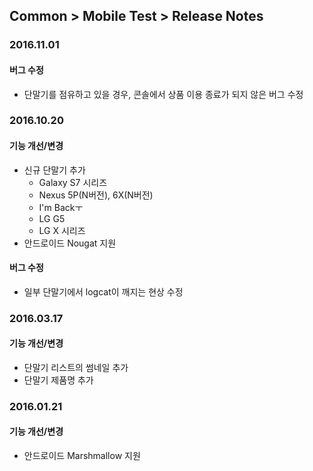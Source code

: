## Common > Mobile Test > Release Notes

### 2016.11.01
#### 버그 수정
* 단말기를 점유하고 있을 경우, 콘솔에서 상품 이용 종료가 되지 않은 버그 수정

### 2016.10.20
#### 기능 개선/변경
* 신규 단말기 추가
    * Galaxy S7 시리즈
    * Nexus 5P(N버전), 6X(N버전)
    * I'm Backㅜ
    * LG G5
    * LG X 시리즈
* 안드로이드 Nougat 지원

#### 버그 수정
* 일부 단말기에서 logcat이 깨지는 현상 수정


### 2016.03.17
#### 기능 개선/변경
* 단말기 리스트의 썸네일 추가
* 단말기 제품명 추가


### 2016.01.21
#### 기능 개선/변경
* 안드로이드 Marshmallow 지원
